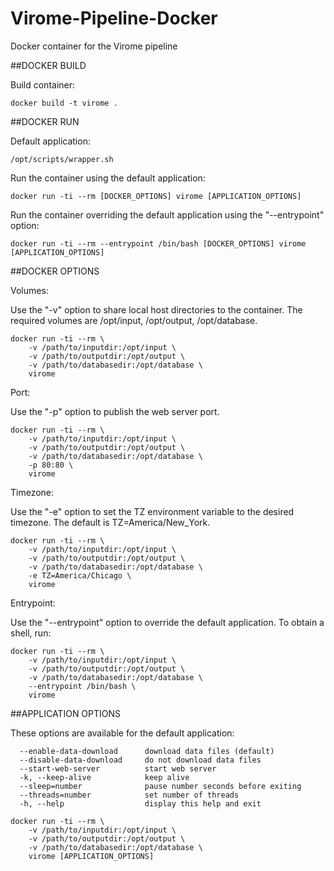 # Virome-Pipeline-Docker
Docker container for the Virome pipeline

##DOCKER BUILD


Build container:
```
docker build -t virome .
```


##DOCKER RUN



Default application:

```
/opt/scripts/wrapper.sh
```

Run the container using the default application:

```
docker run -ti --rm [DOCKER_OPTIONS] virome [APPLICATION_OPTIONS]
```

Run the container overriding the default application using the "--entrypoint"
option:

```
docker run -ti --rm --entrypoint /bin/bash [DOCKER_OPTIONS] virome [APPLICATION_OPTIONS]
```


##DOCKER OPTIONS


Volumes:

Use the "-v" option to share local host directories to the container.  The
required volumes are /opt/input, /opt/output, /opt/database.

```
docker run -ti --rm \
	-v /path/to/inputdir:/opt/input \
	-v /path/to/outputdir:/opt/output \
	-v /path/to/databasedir:/opt/database \
	virome
```

Port:

Use the "-p" option to publish the web server port.

```
docker run -ti --rm \
	-v /path/to/inputdir:/opt/input \
	-v /path/to/outputdir:/opt/output \
	-v /path/to/databasedir:/opt/database \
	-p 80:80 \
	virome
```

Timezone:

Use the "-e" option to set the TZ environment variable to the desired timezone.
The default is TZ=America/New_York.

```
docker run -ti --rm \
	-v /path/to/inputdir:/opt/input \
	-v /path/to/outputdir:/opt/output \
	-v /path/to/databasedir:/opt/database \
	-e TZ=America/Chicago \
	virome
```

Entrypoint:

Use the "--entrypoint" option to override the default application.  To obtain a
shell, run:

```
docker run -ti --rm \
	-v /path/to/inputdir:/opt/input \
	-v /path/to/outputdir:/opt/output \
	-v /path/to/databasedir:/opt/database \
	--entrypoint /bin/bash \
	virome
```


##APPLICATION OPTIONS

These options are available for the default application:

```
  --enable-data-download      download data files (default)
  --disable-data-download     do not download data files
  --start-web-server          start web server
  -k, --keep-alive            keep alive
  --sleep=number              pause number seconds before exiting
  --threads=number            set number of threads
  -h, --help                  display this help and exit
```

```
docker run -ti --rm \
	-v /path/to/inputdir:/opt/input \
	-v /path/to/outputdir:/opt/output \
	-v /path/to/databasedir:/opt/database \
	virome [APPLICATION_OPTIONS]
```
